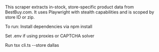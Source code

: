 
This scraper extracts in-stock, store-specific product data from BestBuy.com. It uses Playwright with stealth capabilities and is scoped by store ID or zip.

To run:
Install dependencies via npm install

Set .env if using proxies or CAPTCHA solver

Run tsx cli.ts --store dallas
 